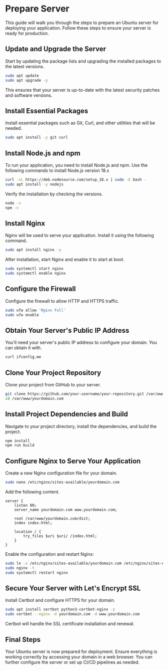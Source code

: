 # Prepare Server
This guide will walk you through the steps to prepare an Ubuntu server for deploying your application. Follow these steps to ensure your server is ready for production.

## Update and Upgrade the Server
Start by updating the package lists and upgrading the installed packages to the latest versions.

```bash
sudo apt update
sudo apt upgrade -y
```

This ensures that your server is up-to-date with the latest security patches and software versions.

## Install Essential Packages
Install essential packages such as Git, Curl, and other utilities that will be needed.

```bash
sudo apt install -y git curl
```

## Install Node.js and npm
To run your application, you need to install Node.js and npm. Use the following commands to install Node.js version 18.x

```bash
curl -sL https://deb.nodesource.com/setup_18.x | sudo -E bash -
sudo apt install -y nodejs
```

Verify the installation by checking the versions.

```bash
node -v
npm -v
```

## Install Nginx
Nginx will be used to serve your application. Install it using the following command.

```bash
sudo apt install nginx -y
```

After installation, start Nginx and enable it to start at boot.

```bash
sudo systemctl start nginx
sudo systemctl enable nginx
```

## Configure the Firewall
Configure the firewall to allow HTTP and HTTPS traffic.

```bash
sudo ufw allow 'Nginx Full'
sudo ufw enable
```

## Obtain Your Server's Public IP Address
You'll need your server's public IP address to configure your domain. You can obtain it with.

```bash
curl ifconfig.me
```

## Clone Your Project Repository
Clone your project from GitHub to your server.

```bash
git clone https://github.com/your-username/your-repository.git /var/www/yourdomain.com
cd /var/www/yourdomain.com
```

## Install Project Dependencies and Build
Navigate to your project directory, install the dependencies, and build the project.

```bash
npm install
npm run build
```

## Configure Nginx to Serve Your Application
Create a new Nginx configuration file for your domain.

```bash
sudo nano /etc/nginx/sites-available/yourdomain.com
```

Add the following content.

```nginx
server {
    listen 80;
    server_name yourdomain.com www.yourdomain.com;

    root /var/www/yourdomain.com/dist;
    index index.html;

    location / {
        try_files $uri $uri/ /index.html;
    }
}
```

Enable the configuration and restart Nginx:

```bash
sudo ln -s /etc/nginx/sites-available/yourdomain.com /etc/nginx/sites-enabled/
sudo nginx -t
sudo systemctl restart nginx
```

## Secure Your Server with Let's Encrypt SSL
Install Certbot and configure HTTPS for your domain.

```bash
sudo apt install certbot python3-certbot-nginx -y
sudo certbot --nginx -d yourdomain.com -d www.yourdomain.com
```

Certbot will handle the SSL certificate installation and renewal.

## Final Steps
Your Ubuntu server is now prepared for deployment. Ensure everything is working correctly by accessing your domain in a web browser. You can further configure the server or set up CI/CD pipelines as needed.
